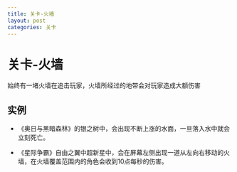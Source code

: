 ```yaml
---
title: 关卡-火墙
layout: post
categories: 关卡
---
```


# 关卡-火墙
始终有一堵火墙在追击玩家，火墙所经过的地带会对玩家造成大额伤害

## 实例

- 《奥日与黑暗森林》的银之树中，会出现不断上涨的水面，一旦落入水中就会立刻死亡。

- 《星际争霸》自由之翼中超新星中，会在屏幕左侧出现一道从左向右移动的火墙，在火墙覆盖范围内的角色会收到10点每秒的伤害。

